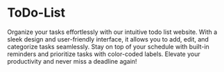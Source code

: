 # ToDo-List
Organize your tasks effortlessly with our intuitive todo list website. With a sleek design and user-friendly interface, it allows you to add, edit, and categorize tasks seamlessly. Stay on top of your schedule with built-in reminders and prioritize tasks with color-coded labels. Elevate your productivity and never miss a deadline again!
